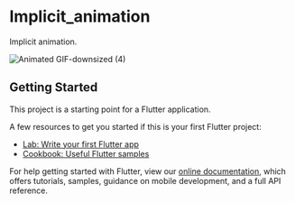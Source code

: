 # Implicit_animation

 Implicit animation.

 ![Animated GIF-downsized (4)](https://user-images.githubusercontent.com/53788311/80296383-96f9b900-87b5-11ea-9f46-9783ead2c782.gif)


## Getting Started

This project is a starting point for a Flutter application.

A few resources to get you started if this is your first Flutter project:

- [Lab: Write your first Flutter app](https://flutter.dev/docs/get-started/codelab)
- [Cookbook: Useful Flutter samples](https://flutter.dev/docs/cookbook)

For help getting started with Flutter, view our
[online documentation](https://flutter.dev/docs), which offers tutorials,
samples, guidance on mobile development, and a full API reference.
